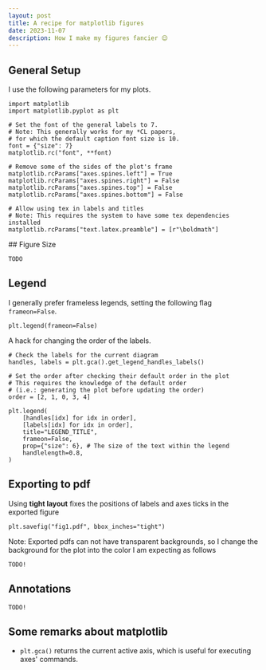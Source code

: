 ```yaml
---
layout: post
title: A recipe for matplotlib figures
date: 2023-11-07
description: How I make my figures fancier 😌
---
```


## General Setup

I use the following parameters for my plots.

```
import matplotlib
import matplotlib.pyplot as plt

# Set the font of the general labels to 7.
# Note: This generally works for my *CL papers,
# for which the default caption font size is 10.
font = {"size": 7}
matplotlib.rc("font", **font)

# Remove some of the sides of the plot's frame
matplotlib.rcParams["axes.spines.left"] = True
matplotlib.rcParams["axes.spines.right"] = False
matplotlib.rcParams["axes.spines.top"] = False
matplotlib.rcParams["axes.spines.bottom"] = False

# Allow using tex in labels and titles
# Note: This requires the system to have some tex dependencies installed
matplotlib.rcParams["text.latex.preamble"] = [r"\boldmath"]
```

## Figure Size

```
TODO
```

## Legend
I generally prefer frameless legends, setting the following flag `frameon=False`.

```
plt.legend(frameon=False)
```

A hack for changing the order of the labels.

```
# Check the labels for the current diagram
handles, labels = plt.gca().get_legend_handles_labels()

# Set the order after checking their default order in the plot
# This requires the knowledge of the default order 
# (i.e.: generating the plot before updating the order)
order = [2, 1, 0, 3, 4]

plt.legend(
    [handles[idx] for idx in order],
    [labels[idx] for idx in order],
    title="LEGEND_TITLE",
    frameon=False,
    prop={"size": 6}, # The size of the text within the legend
    handlelength=0.8,
)
```

## Exporting to pdf

Using **tight layout** fixes the positions of labels and axes ticks in the exported figure

```
plt.savefig("fig1.pdf", bbox_inches="tight")
```

Note: Exported pdfs can not have transparent backgrounds, so I change the background for the plot into the color I am expecting as follows

```
TODO!
``` 

## Annotations

```
TODO!
```

## Some remarks about matplotlib

* `plt.gca()` returns the current active axis, which is useful for executing axes' commands.
